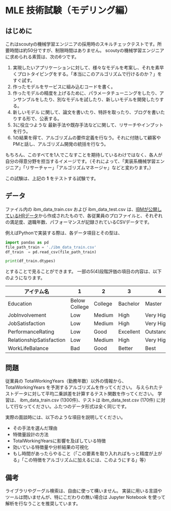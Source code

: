 # MLE 技術試験（モデリング編）

## はじめに
これはscoutyの機械学習エンジニアの採用時のスキルチェックテストです。所要時間は約50分ですが、制限時間はありません。
scoutyの機械学習エンジニアに求められる素質は、次の6つです。

1. 実現したいアプリケーションに対して、様々なモデルを考案し、それを素早くプロトタイピングをする。「本当にこのアルゴリズムで行けるのか？」をすぐ試す。
1. 作ったモデルをサービスに組み込むコードを書く。
1. 作ったモデルの精度を上げるために、パラメータチューニングをしたり、アンサンブルをしたり、別なモデルを試したり、新しいモデルを開発したりする。
1. 新しいモデル に関して、論文を書いたり、特許を取ったり、ブログを書いたりする形で、公表する。
1. 3に役立つような 最新手法や既存手法などに関して、リサーチやインプットを行う。
1. 1の結果を得て、アルゴリズムの要件定義を行なう。それに付随して顧客やPMと話し、アルゴリズム開発の統括を行なう。

もちろん、このすべてを1人でこなすことを期待しているわけではなく、各人が自分の得意分野を担当するイメージです。（それによって、「実装系機械学習エンジニア」「リサーチャー」「アルゴリズムマネージャ」などと変わります。）

この試験は、上記の **1** をテストする試験です。

## データ
ファイル内の ibm\_data\_train.csv および ibm\_data\_test.csv は、[IBMが公開しているHRデータ](https://www.ibm.com/communities/analytics/watson-analytics-blog/hr-employee-attrition/)から作成されたもので、各従業員のプロファイルと、それぞれの満足度、退職年数、パフォーマンスが記録されているCSVデータです。

例えばPythonで実装する際は、各データ項目とその型は、

```python
import pandas as pd
file_path_train = './ibm_data_train.csv'
df_train  = pd.read_csv(file_path_train)

print(df_train.dtypes)
```

とすることで見ることができます。
一部の5(4)段階評価の項目の内容は、以下のようになります。

| アイテム名 | 1 | 2 | 3 | 4 | 5 |
| ------------ | ------------- | ------------- | ------------- | ------------- | ------------- |
| Education | Below College | College | Bachelor | Master | Docter |
| JobInvolvement | Low | Medium | High | Very High | - |
| JobSatisfaction | Low | Medium | High | Very High | - |
| PerformanceRating | Low | Good | Excellent | Outstanding | - |
| RelationshipSatisfaction | Low | Medium | High | Very High | - |
| WorkLifeBalance | Bad | Good | Better | Best | - |


## 問題
従業員の TotalWorkingYears（勤務年数）以外の情報から、 TotalWorkingYears を予測するアルゴリズムを作ってください。
与えられたテストデータに対して平均二乗誤差を計算するテスト関数を作ってください。
学習は、 ibm\_data\_train.csv (1300件)、テストは ibm\_data\_test.csv  (170件) に対して行なってください。ふたつのデータ形式は全く同じです。

実際の面談時には、以下のような項目を説明してください。
* その手法を選んだ理由
* 特徴量設計の方法
* TotalWorkingYearsに影響を及ぼしている特徴
* 効いている特徴量や分析結果の可視化
* もし時間があったらやること（「この要素を取り入れればもっと精度が上がる」「この特徴をアルゴリズムに加えるには、このようにする」等）


## 備考
ライブラリやグーグル検索は、自由に使って構いません。
実装に用いる言語やツールは問いませんが、特にこだわりの無い場合は Jupyter Notebook を使って解析を行なうことを推奨しています。
